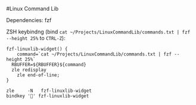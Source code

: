 #Linux Command Lib

Dependencies:
fzf

ZSH keybindng (bind `cat ~/Projects/LinuxCommandLib/commands.txt | fzf --height 25%` to `CTRL-Z`):

```
fzf-linuxlib-widget() {
	command=`cat ~/Projects/LinuxCommandLib/commands.txt | fzf --height 25%`
  RBUFFER=${RBUFFER}${command}
  zle redisplay
	zle end-of-line;
}

zle     -N   fzf-linuxlib-widget
bindkey '' fzf-linuxlib-widget
```
